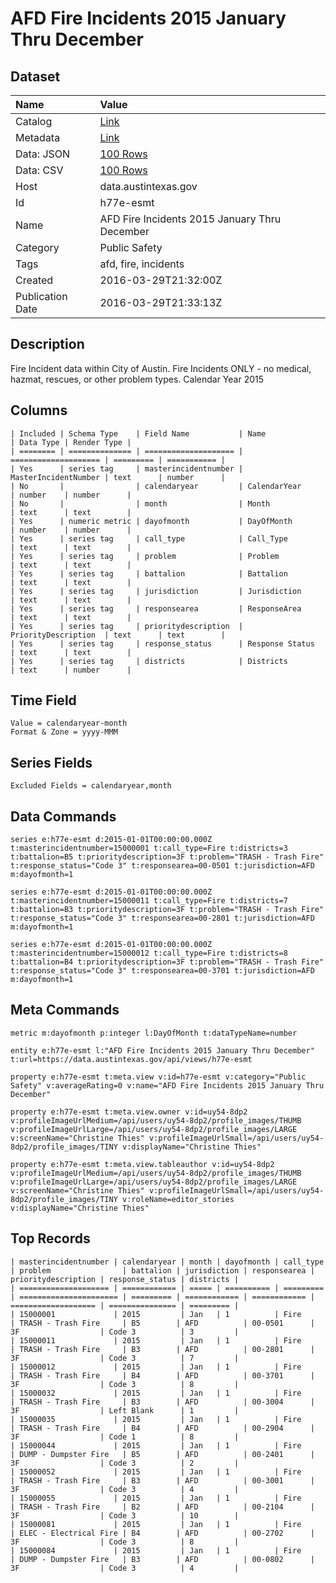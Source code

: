 # AFD Fire Incidents 2015 January Thru December

## Dataset

| Name | Value |
| :--- | :---- |
| Catalog | [Link](https://catalog.data.gov/dataset/afd-fire-incidents-2015-january-thru-december) |
| Metadata | [Link](https://data.austintexas.gov/api/views/h77e-esmt) |
| Data: JSON | [100 Rows](https://data.austintexas.gov/api/views/h77e-esmt/rows.json?max_rows=100) |
| Data: CSV | [100 Rows](https://data.austintexas.gov/api/views/h77e-esmt/rows.csv?max_rows=100) |
| Host | data.austintexas.gov |
| Id | h77e-esmt |
| Name | AFD Fire Incidents 2015 January Thru December |
| Category | Public Safety |
| Tags | afd, fire, incidents |
| Created | 2016-03-29T21:32:00Z |
| Publication Date | 2016-03-29T21:33:13Z |

## Description

Fire Incident data within City of Austin. Fire Incidents ONLY - no medical, hazmat, rescues, or other problem types. Calendar Year 2015

## Columns

```ls
| Included | Schema Type    | Field Name           | Name                 | Data Type | Render Type |
| ======== | ============== | ==================== | ==================== | ========= | =========== |
| Yes      | series tag     | masterincidentnumber | MasterIncidentNumber | text      | number      |
| No       |                | calendaryear         | CalendarYear         | number    | number      |
| No       |                | month                | Month                | text      | text        |
| Yes      | numeric metric | dayofmonth           | DayOfMonth           | number    | number      |
| Yes      | series tag     | call_type            | Call_Type            | text      | text        |
| Yes      | series tag     | problem              | Problem              | text      | text        |
| Yes      | series tag     | battalion            | Battalion            | text      | text        |
| Yes      | series tag     | jurisdiction         | Jurisdiction         | text      | text        |
| Yes      | series tag     | responsearea         | ResponseArea         | text      | text        |
| Yes      | series tag     | prioritydescription  | PriorityDescription  | text      | text        |
| Yes      | series tag     | response_status      | Response Status      | text      | text        |
| Yes      | series tag     | districts            | Districts            | text      | number      |
```

## Time Field

```ls
Value = calendaryear-month
Format & Zone = yyyy-MMM
```

## Series Fields

```ls
Excluded Fields = calendaryear,month
```

## Data Commands

```ls
series e:h77e-esmt d:2015-01-01T00:00:00.000Z t:masterincidentnumber=15000001 t:call_type=Fire t:districts=3 t:battalion=B5 t:prioritydescription=3F t:problem="TRASH - Trash Fire" t:response_status="Code 3" t:responsearea=00-0501 t:jurisdiction=AFD m:dayofmonth=1

series e:h77e-esmt d:2015-01-01T00:00:00.000Z t:masterincidentnumber=15000011 t:call_type=Fire t:districts=7 t:battalion=B3 t:prioritydescription=3F t:problem="TRASH - Trash Fire" t:response_status="Code 3" t:responsearea=00-2801 t:jurisdiction=AFD m:dayofmonth=1

series e:h77e-esmt d:2015-01-01T00:00:00.000Z t:masterincidentnumber=15000012 t:call_type=Fire t:districts=8 t:battalion=B4 t:prioritydescription=3F t:problem="TRASH - Trash Fire" t:response_status="Code 3" t:responsearea=00-3701 t:jurisdiction=AFD m:dayofmonth=1
```

## Meta Commands

```ls
metric m:dayofmonth p:integer l:DayOfMonth t:dataTypeName=number

entity e:h77e-esmt l:"AFD Fire Incidents 2015 January Thru December" t:url=https://data.austintexas.gov/api/views/h77e-esmt

property e:h77e-esmt t:meta.view v:id=h77e-esmt v:category="Public Safety" v:averageRating=0 v:name="AFD Fire Incidents 2015 January Thru December"

property e:h77e-esmt t:meta.view.owner v:id=uy54-8dp2 v:profileImageUrlMedium=/api/users/uy54-8dp2/profile_images/THUMB v:profileImageUrlLarge=/api/users/uy54-8dp2/profile_images/LARGE v:screenName="Christine Thies" v:profileImageUrlSmall=/api/users/uy54-8dp2/profile_images/TINY v:displayName="Christine Thies"

property e:h77e-esmt t:meta.view.tableauthor v:id=uy54-8dp2 v:profileImageUrlMedium=/api/users/uy54-8dp2/profile_images/THUMB v:profileImageUrlLarge=/api/users/uy54-8dp2/profile_images/LARGE v:screenName="Christine Thies" v:profileImageUrlSmall=/api/users/uy54-8dp2/profile_images/TINY v:roleName=editor_stories v:displayName="Christine Thies"
```

## Top Records

```ls
| masterincidentnumber | calendaryear | month | dayofmonth | call_type | problem                | battalion | jurisdiction | responsearea | prioritydescription | response_status | districts | 
| ==================== | ============ | ===== | ========== | ========= | ====================== | ========= | ============ | ============ | =================== | =============== | ========= | 
| 15000001             | 2015         | Jan   | 1          | Fire      | TRASH - Trash Fire     | B5        | AFD          | 00-0501      | 3F                  | Code 3          | 3         | 
| 15000011             | 2015         | Jan   | 1          | Fire      | TRASH - Trash Fire     | B3        | AFD          | 00-2801      | 3F                  | Code 3          | 7         | 
| 15000012             | 2015         | Jan   | 1          | Fire      | TRASH - Trash Fire     | B4        | AFD          | 00-3701      | 3F                  | Code 3          | 8         | 
| 15000032             | 2015         | Jan   | 1          | Fire      | TRASH - Trash Fire     | B3        | AFD          | 00-3004      | 3F                  | Left Blank      | 1         | 
| 15000035             | 2015         | Jan   | 1          | Fire      | TRASH - Trash Fire     | B4        | AFD          | 00-2904      | 3F                  | Code 1          | 8         | 
| 15000044             | 2015         | Jan   | 1          | Fire      | DUMP - Dumpster Fire   | B5        | AFD          | 00-2401      | 3F                  | Code 3          | 2         | 
| 15000052             | 2015         | Jan   | 1          | Fire      | TRASH - Trash Fire     | B3        | AFD          | 00-3001      | 3F                  | Code 3          | 4         | 
| 15000055             | 2015         | Jan   | 1          | Fire      | TRASH - Trash Fire     | B2        | AFD          | 00-2104      | 3F                  | Code 3          | 10        | 
| 15000081             | 2015         | Jan   | 1          | Fire      | ELEC - Electrical Fire | B4        | AFD          | 00-2702      | 3F                  | Code 3          | 8         | 
| 15000084             | 2015         | Jan   | 1          | Fire      | DUMP - Dumpster Fire   | B3        | AFD          | 00-0802      | 3F                  | Code 3          | 4         | 
```